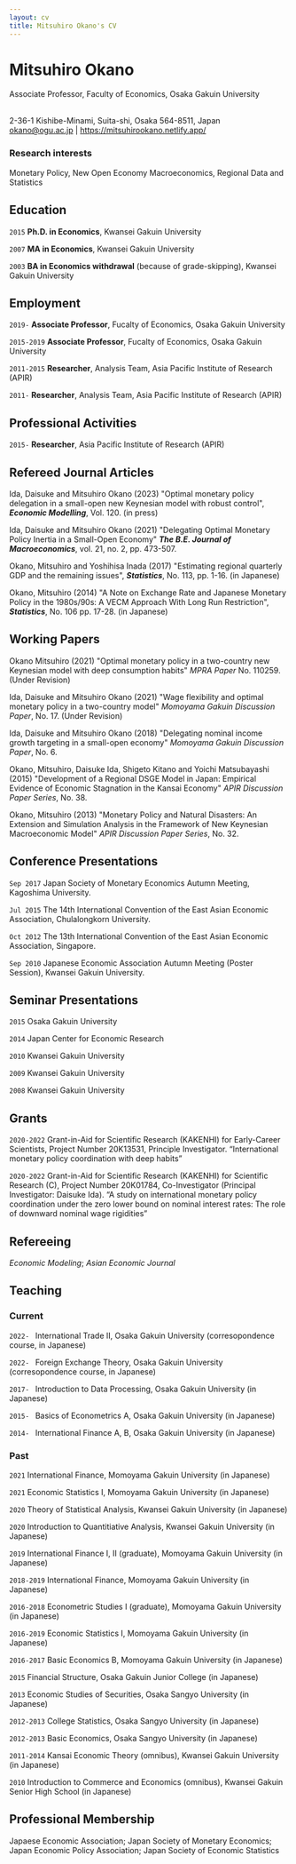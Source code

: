 ```yaml
---
layout: cv
title: Mitsuhiro Okano's CV
---
```

# Mitsuhiro Okano
Associate Professor, Faculty of Economics, Osaka Gakuin University


<div id="webaddress">
<br />
2-36-1 Kishibe-Minami, Suita-shi, Osaka 564-8511, Japan
<br />
<a href="okano@ogu.ac.jp">okano@ogu.ac.jp</a>
| <a href="https://mitsuhirookano.netlify.app/">https://mitsuhirookano.netlify.app/</a>
</div>


### Research interests

Monetary Policy, New Open Economy Macroeconomics, Regional Data and Statistics


## Education

`2015`
__Ph.D. in Economics__, Kwansei Gakuin University 

`2007`
__MA in Economics__, Kwansei Gakuin University 

`2003`
__BA in Economics withdrawal__ (because of grade-skipping), Kwansei Gakuin University 


## Employment

`2019-`
__Associate Professor__, Fucalty of Economics, Osaka Gakuin University

`2015-2019`
__Associate Professor__, Fucalty of Economics, Osaka Gakuin University

`2011-2015`
__Researcher__, Analysis Team, Asia Pacific Institute of Research (APIR)

`2011-`
__Researcher__, Analysis Team, Asia Pacific Institute of Research (APIR)


## Professional Activities

`2015-`
__Researcher__, Asia Pacific Institute of Research (APIR)


##  Refereed Journal Articles

Ida, Daisuke and Mitsuhiro Okano (2023) "Optimal monetary policy delegation in a small-open new Keynesian model with robust control", ___Economic Modelling___, Vol. 120. (in press)

Ida, Daisuke and Mitsuhiro Okano (2021) "Delegating Optimal Monetary Policy Inertia in a Small-Open Economy" ___The B.E. Journal of Macroeconomics___, vol. 21, no. 2, pp. 473-507. 

Okano, Mitsuhiro and Yoshihisa Inada (2017) "Estimating regional quarterly GDP and the remaining issues", ___Statistics___, No. 113, pp. 1-16. (in Japanese)

Okano, Mitsuhiro (2014) "A Note on Exchange Rate and Japanese Monetary Policy in the 1980s/90s: A VECM Approach With Long Run Restriction", ___Statistics___, No. 106 pp. 17-28. (in Japanese)


## Working Papers

Okano Mitsuhiro (2021) "Optimal monetary policy in a two-country new Keynesian model with deep consumption habits" _MPRA Paper_ No. 110259. (Under Revision)

Ida, Daisuke and Mitsuhiro Okano (2021) "Wage flexibility and optimal monetary policy in a two-country model" _Momoyama Gakuin Discussion Paper_, No. 17. (Under Revision)

Ida, Daisuke and Mitsuhiro Okano (2018) "Delegating nominal income growth targeting in a small-open economy" _Momoyama Gakuin Discussion Paper_, No. 6.

Okano, Mitsuhiro, Daisuke Ida, Shigeto Kitano and Yoichi Matsubayashi (2015) "Development of a Regional DSGE Model in Japan: Empirical Evidence of Economic Stagnation in the Kansai Economy" _APIR Discussion Paper Series_, No. 38.

Okano, Mitsuhiro (2013) "Monetary Policy and Natural Disasters: An Extension and Simulation Analysis in the Framework of New Keynesian Macroeconomic Model" _APIR Discussion Paper Series_, No. 32.


## Conference Presentations

`Sep 2017`
Japan Society of Monetary Economics Autumn Meeting, Kagoshima University.

`Jul 2015`
The 14th International Convention of the East Asian Economic Association, Chulalongkorn University.

`Oct 2012`
The 13th International Convention of the East Asian Economic Association, Singapore.

`Sep 2010`
Japanese Economic Association Autumn Meeting (Poster Session), Kwansei Gakuin University.


## Seminar Presentations

`2015`
Osaka Gakuin University

`2014`
Japan Center for Economic Research

`2010`
Kwansei Gakuin University

`2009`
Kwansei Gakuin University

`2008`
Kwansei Gakuin University


## Grants

`2020-2022`
Grant-in-Aid for Scientific Research (KAKENHI) for Early-Career Scientists, Project Number 20K13531, Principle Investigator. “International monetary policy coordination with deep habits”

`2020-2022`
Grant-in-Aid for Scientific Research (KAKENHI) for Scientific Research (C), Project Number 20K01784, Co-Investigator (Principal Investigator: Daisuke Ida). “A study on international monetary policy coordination under the zero lower bound on nominal interest rates: The role of downward nominal wage rigidities”


## Refereeing

_Economic Modeling_; 
_Asian Economic Journal_


## Teaching
### Current

`2022- `
International Trade II, Osaka Gakuin University (corresopondence course, in Japanese)

`2022- `
Foreign Exchange Theory, Osaka Gakuin University (corresopondence course, in Japanese)

`2017- `
Introduction to Data Processing, Osaka Gakuin University (in Japanese) 

`2015- ` 
Basics of Econometrics A, Osaka Gakuin University (in Japanese)

`2014- ` 
International Finance A, B, Osaka Gakuin University (in Japanese)

### Past

`2021` 
International Finance, Momoyama Gakuin University (in Japanese)

`2021`
Economic Statistics I, Momoyama Gakuin University (in Japanese)

`2020`
Theory of Statistical Analysis, Kwansei Gakuin University (in Japanese)

`2020` 
Introduction to Quantitiative Analysis, Kwansei Gakuin University (in Japanese)

`2019`
International Finance I, II (graduate), Momoyama Gakuin University (in Japanese)

`2018-2019` 
International Finance, Momoyama Gakuin University (in Japanese)

`2016-2018`
Econometric Studies I (graduate), Momoyama Gakuin University (in Japanese)

`2016-2019`
Economic Statistics I, Momoyama Gakuin University (in Japanese)

`2016-2017`
Basic Economics B, Momoyama Gakuin University (in Japanese)

`2015`
Financial Structure, Osaka Gakuin Junior College (in Japanese)

`2013`
Economic Studies of Securities, Osaka Sangyo University (in Japanese)

`2012-2013`
College Statistics, Osaka Sangyo University (in Japanese)

`2012-2013`
Basic Economics, Osaka Sangyo University (in Japanese)

`2011-2014`
Kansai Economic Theory (omnibus), Kwansei Gakuin University (in Japanese)

`2010`
Introduction to Commerce and Economics (omnibus), Kwansei Gakuin Senior High School (in Japanese)


## Professional Membership

Japaese Economic Association; 
Japan Society of Monetary Economics;
Japan Economic Policy Association;
Japan Society of Economic Statistics




<!-- ### Footer

Last updated: December 2022 -->


